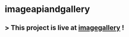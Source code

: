 # imageapiandgallery

## > This project is live at [imagegallery](https://neesimage.herokuapp.com/) !

